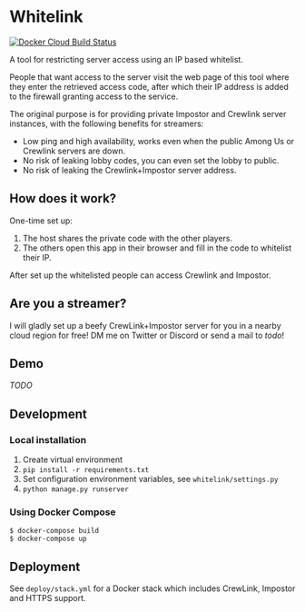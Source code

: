 # Whitelink

[![Docker Cloud Build Status](https://img.shields.io/docker/cloud/build/mhvis/whitelink)](https://hub.docker.com/r/mhvis/whitelink)

A tool for restricting server access using an IP based whitelist.

People that want access to the server visit the web page of this tool where they enter the retrieved access code, after which their IP address is added to the firewall granting access to the service.

The original purpose is for providing private Impostor and Crewlink server instances, with the following benefits for streamers:

* Low ping and high availability, works even when the public Among Us or Crewlink servers are down.
* No risk of leaking lobby codes, you can even set the lobby to public.
* No risk of leaking the Crewlink+Impostor server address.

## How does it work?

One-time set up:

1. The host shares the private code with the other players.
2. The others open this app in their browser and fill in the code to whitelist their IP.
   
After set up the whitelisted people can access Crewlink and Impostor.

## Are you a streamer?

I will gladly set up a beefy CrewLink+Impostor server for you in a nearby cloud region for free!
DM me on Twitter or Discord or send a mail to _todo_!

## Demo

_TODO_



## Development

### Local installation

1. Create virtual environment
2. `pip install -r requirements.txt`
3. Set configuration environment variables, see `whitelink/settings.py`
4. `python manage.py runserver`

### Using Docker Compose

```shell
$ docker-compose build
$ docker-compose up
```


## Deployment

See `deploy/stack.yml` for a Docker stack which includes CrewLink, Impostor and HTTPS support.
